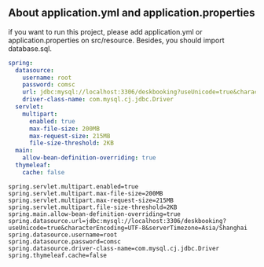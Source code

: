 ## About application.yml and application.properties

if you want to run this project, please add application.yml or application.properties on src/resource. Besides, you should import database.sql.

``` application.yml
spring:
  datasource:
    username: root
    password: comsc
    url: jdbc:mysql://localhost:3306/deskbooking?useUnicode=true&characterEncoding=UTF-8&serverTimezone=Asia/Shanghai
    driver-class-name: com.mysql.cj.jdbc.Driver
  servlet:
    multipart:
      enabled: true
      max-file-size: 200MB
      max-request-size: 215MB
      file-size-threshold: 2KB
  main:
    allow-bean-definition-overriding: true
  thymeleaf:
    cache: false
```

``` application.properties
spring.servlet.multipart.enabled=true
spring.servlet.multipart.max-file-size=200MB
spring.servlet.multipart.max-request-size=215MB
spring.servlet.multipart.file-size-threshold=2KB
spring.main.allow-bean-definition-overriding=true
spring.datasource.url=jdbc:mysql://localhost:3306/deskbooking?useUnicode=true&characterEncoding=UTF-8&serverTimezone=Asia/Shanghai
spring.datasource.username=root
spring.datasource.password=comsc
spring.datasource.driver-class-name=com.mysql.cj.jdbc.Driver
spring.thymeleaf.cache=false
```